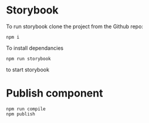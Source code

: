 
# Storybook

To run storybook clone the project from the Github repo:
```
npm i
```
To install dependancies

```
npm run storybook
```
to start storybook

# Publish component
```
npm run compile
npm publish
```